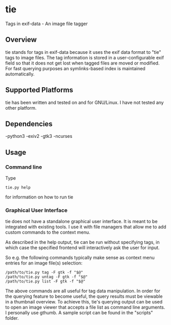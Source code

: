 # tie
Tags in exif-data - An image file tagger

## Overview
tie stands for tags in exif-data because it uses the exif data format to "tie" tags to image files.
The tag information is stored in a user-configurable exif field so that it does not get lost when tagged files are moved or modified.
For fast querying purposes an symlinks-based index is maintained automatically.

## Supported Platforms
tie has been written and tested on and for GNU/Linux. I have not tested any other platform.

## Dependencies
-python3
-exiv2
-gtk3
-ncurses

## Usage
### Command line
Type
```
tie.py help
```
for information on how to run tie

### Graphical User Interface
tie does not have a standalone graphical user interface. It is meant to be integrated with existing tools.
I use it with file managers that allow me to add custom commands to the context menu.

As described in the help output, tie can be run without specifying tags, in which case the specified frontend will interactively ask the user for input.

So e.g. the following commands typically make sense as context menu entries for an image file(s) selection:
```
/path/to/tie.py tag -F gtk -f "$@"
/path/to/tie.py untag -F gtk -f "$@"
/path/to/tie.py list -F gtk -f "$@"
```
The above commands are all useful for tag data manipulation. In order for the querying feature to become useful, the query results must be viewable in a thumbnail overview. 
To achieve this, tie's querying output can be used to open an image viewer that accepts a file list as command line arguments.
I personally use gthumb. A sample script can be found in the "scripts" folder.
